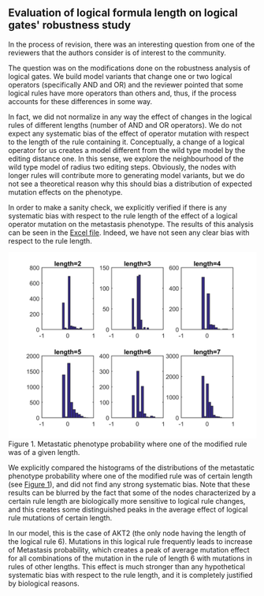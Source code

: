 ## Evaluation of logical formula length on logical gates' robustness study

In the process of revision, there was an interesting question from one of the reviewers that the authors consider is of interest to the community.
 
The question was on the modifications done on the robustness analysis of logical gates. We build model variants that change one or two logical operators (specifically AND and OR) and the reviewer pointed that some logical rules have more operators than others and, thus, if the process accounts for these differences in some way.

In fact, we did not normalize in any way the effect of changes in the logical rules of different lengths (number of AND and OR operators). We do not expect any systematic bias of the effect of operator mutation with respect to the length of the rule containing it. Conceptually, a change of a logical operator for us creates a model different from the wild type model by the editing distance one. In this sense, we explore the neighbourhood of the wild type model of radius two editing steps. Obviously, the nodes with longer rules will contribute more to generating model variants, but we do not see a theoretical reason why this should bias a distribution of expected mutation effects on the phenotype. 

In order to make a sanity check, we explicitly verified if there is any systematic bias with respect to the rule length of the effect of a logical operator mutation on the metastasis phenotype. The results of this analysis can be seen in the [Excel file](https://github.com/sysbio-curie/Logical_modelling_pipeline/blob/master/doc/Images_evaluation/LENGTH_EFFECT.xlsx). Indeed, we have not seen any clear bias with respect to the rule length.

![](./Images_evaluation/LENGTH_EFFECT.png) Figure 1. Metastatic phenotype probability where one of the modified rule was of a given length.

We explicitly compared the histograms of the distributions of the metastatic phenotype probability where one of the modified rule was of certain length (see [Figure 1](https://github.com/sysbio-curie/Logical_modelling_pipeline/blob/master/doc/Images_evaluation/LENGTH_EFFECT.png)), and did not find any strong systematic bias. 
Note that these results can be blurred by the fact that some of the nodes characterized by a certain rule length are biologically more sensitive to logical rule changes, and this creates some distinguished peaks in the average effect of logical rule mutations of certain length. 

In our model, this is the case of AKT2 (the only node having the length of the logical rule 6). Mutations in this logical rule frequently leads to increase of Metastasis probability, which creates a peak of average mutation effect for all combinations of the mutation in the rule of length 6 with mutations in rules of other lengths. This effect is much stronger than any hypothetical systematic bias with respect to the rule length, and it is completely justified by biological reasons. 
